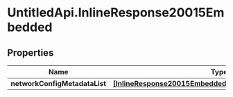 # UntitledApi.InlineResponse20015Embedded

## Properties

Name | Type | Description | Notes
------------ | ------------- | ------------- | -------------
**networkConfigMetadataList** | [**[InlineResponse20015EmbeddedNetworkConfigMetadataList]**](InlineResponse20015EmbeddedNetworkConfigMetadataList.md) |  | 


